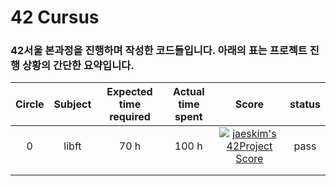 # 42 Cursus

### 42서울 본과정을 진행하며 작성한 코드들입니다. 아래의 표는 프로젝트 진행 상황의 간단한 요약입니다.

| Circle | Subject | Expected time required  | Actual time spent |                                                                 Score                                                                 | status |
|:------:|:-------:|:-----------------------:|:-----------------:|:-------------------------------------------------------------------------------------------------------------------------------------:|:------:|
| 0      | libft   |           70 h          | 100 h             | [![jaeskim's 42Project Score](https://badge42.herokuapp.com/api/project/intra_id/project_name)](https://github.com/JaeSeoKim/badge42) | pass   |
|        |         |                         |                   |                                                                                                                                       |        |
|        |         |                         |                   |                                                                                                                                       |        |
